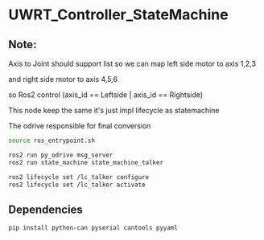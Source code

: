 # UWRT_Controller_StateMachine

## Note:

Axis to Joint should support list so we can map left side motor to axis 1,2,3

and right side motor to axis 4,5,6

so Ros2 control (axis_id == Leftside | axis_id == Rightside)

This node keep the same it's just impl lifecycle as statemachine

The odrive responsible for final conversion


```bash
source ros_entrypoint.sh

ros2 run py_odrive msg_server
ros2 run state_machine state_machine_talker

ros2 lifecycle set /lc_talker configure
ros2 lifecycle set /lc_talker activate
```

## Dependencies

```bash
pip install python-can pyserial cantools pyyaml
```

